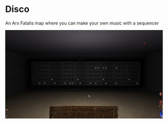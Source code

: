 # Disco

An Arx Fatalis map where you can make your own music with a sequencer

![preview](preview.jpg?raw=true 'preview')
